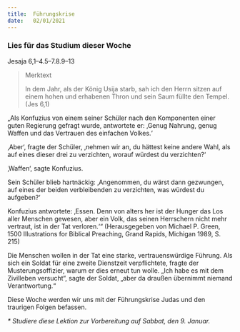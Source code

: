 ```yaml
---
title:  Führungskrise
date:   02/01/2021
---
```


### Lies für das Studium dieser Woche
Jesaja 6,1–4.5–7.8.9–13

> <p>Merktext</p>
> In dem Jahr, als der König Usija starb, sah ich den Herrn sitzen auf einem hohen und erhabenen Thron und sein Saum füllte den Tempel. (Jes 6,1)

„Als Konfuzius von einem seiner Schüler nach den Komponenten einer guten Regierung gefragt wurde, antwortete er: ‚Genug Nahrung, genug Waffen und das Vertrauen des einfachen Volkes.‘

‚Aber‘, fragte der Schüler, ‚nehmen wir an, du hättest keine andere Wahl, als auf eines dieser drei zu verzichten, worauf würdest du verzichten?‘

‚Waffen‘, sagte Konfuzius.

Sein Schüler blieb hartnäckig: ‚Angenommen, du wärst dann gezwungen, auf eines der beiden verbleibenden zu verzichten, was würdest du aufgeben?‘

Konfuzius antwortete: ‚Essen. Denn von alters her ist der Hunger das Los aller Menschen gewesen, aber ein Volk, das seinen Herrschern nicht mehr vertraut, ist in der Tat verloren.‘“ (Herausgegeben von Michael P. Green, 1500 Illustrations for Biblical Preaching, Grand Rapids, Michigan 1989, S. 215)

Die Menschen wollen in der Tat eine starke, vertrauenswürdige Führung. Als sich ein Soldat für eine zweite Dienstzeit verpflichtete, fragte der Musterungsoffizier, warum er dies erneut tun wolle. „Ich habe es mit dem Zivilleben versucht“, sagte der Soldat, „aber da draußen übernimmt niemand Verantwortung.“

Diese Woche werden wir uns mit der Führungskrise Judas und den traurigen Folgen befassen.

_* Studiere diese Lektion zur Vorbereitung auf Sabbat, den 9. Januar._

